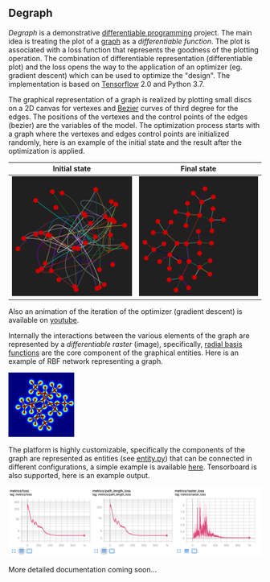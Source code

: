 ## Degraph
*Degraph* is a demonstrative [differentiable programming](https://en.wikipedia.org/wiki/Differentiable_programming) project.
The main idea is treating the plot of a [graph](https://en.wikipedia.org/wiki/Graph_%28discrete_mathematics%29) as a *differentiable function*.
The plot is associated with a loss function that represents the goodness of the plotting operation.
The combination of differentiable representation (differentiable plot) and the loss opens the way to the application of
an optimizer (eg. gradient descent) which can be used to optimize the "design".
The implementation is based on [Tensorflow](https://www.tensorflow.org/) 2.0 and Python 3.7.

The graphical representation of a graph is realized by plotting small discs on a 2D canvas for vertexes and
[Bezier](https://en.wikipedia.org/wiki/B%C3%A9zier_curve) curves of third degree for the edges.
The positions of the vertexes and the control points of the edges (bezier) are the variables of the model.
The optimization process starts with a graph where the vertexes and edges control points are initialized randomly, here
is an example of the initial state and the result after the optimization is applied.

Initial state                     | Final state 
:--------------------------------:|:-------------------------:
![](doc/images/eg1_plot_init.png) | ![](doc/images/eg1_plot_end.png)


Also an animation of the iteration of the optimizer (gradient descent) is available on [youtube](https://youtu.be/vmNoHZ1yCak).

Internally the interactions between the various elements of the graph are represented by a *differentiable raster* (image),
specifically, [radial basis functions](https://en.wikipedia.org/wiki/Radial_basis_function) are the core component of
the graphical entities. Here is an example of RBF network representing a graph.

![](doc/images/raster-01.png)

The platform is highly customizable, specifically the components of the graph are represented as entities
(see [entity.py](degraph/entity.py)) that can be connected in different configurations,
a simple example is available [here](examples/test1.py).
Tensorboard is also supported, here is an example output.

![](doc/images/tb-example.png)

More detailed documentation coming soon...

